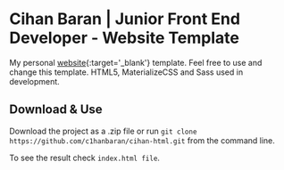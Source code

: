 # Cihan Baran | Junior Front End Developer - Website Template

My personal [website](https://c1hanbaran.github.io){:target='_blank'} template.
Feel free to use and change this template. HTML5, MaterializeCSS and Sass used in development.

## Download & Use

Download the project as a .zip file or run
`git clone https://github.com/c1hanbaran/cihan-html.git` from the command line.

To see the result check `index.html file`.
